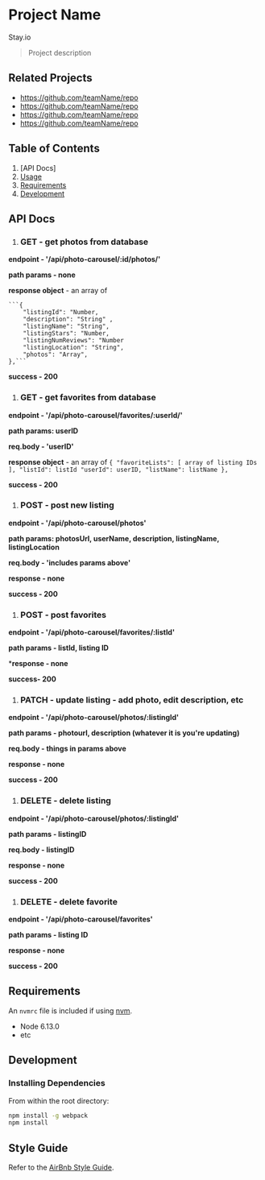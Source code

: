 # Project Name
Stay.io
> Project description

## Related Projects

  - https://github.com/teamName/repo
  - https://github.com/teamName/repo
  - https://github.com/teamName/repo
  - https://github.com/teamName/repo

## Table of Contents
1. [API Docs]
1. [Usage](#Usage)
1. [Requirements](#requirements)
1. [Development](#development)

## API Docs
1. ### GET - get photos from database
  **endpoint - '/api/photo-carousel/:id/photos/'**

  **path params - none**

  **response object** - an array of

    ```{
        "listingId": "Number,
        "description": "String" ,
        "listingName": "String",
        "listingStars": "Number,
        "listingNumReviews": "Number
        "listingLocation": "String",
        "photos": "Array",
    },```

  **success - 200**

1. ### GET - get favorites from database
  **endpoint - '/api/photo-carousel/favorites/:userId/'**

  **path params: userID**

  **req.body - 'userID'**

  **response object** - an array of
    ```{
        "favoriteLists": [
            array of listing IDs
        ],
        "listId": listId
        "userId": userID,
        "listName": listName
    },```

  **success - 200**
1. ### POST - post new listing
  **endpoint - '/api/photo-carousel/photos'**

  **path params: photosUrl, userName, description, listingName, listingLocation**

  **req.body - 'includes params above'**

  **response - none**

  **success - 200**

1. ### POST - post favorites

  **endpoint - '/api/photo-carousel/favorites/:listId'**

  **path params - listId, listing ID**

  ***response - none**

  **success- 200**

1. ### PATCH - update listing - add photo, edit description, etc

  **endpoint - '/api/photo-carousel/photos/:listingId'**

  **path params - photourl, description (whatever it is you're updating)**

  **req.body - things in params above**

  **response - none**

  **success - 200**

1. ### DELETE - delete listing

  **endpoint - '/api/photo-carousel/photos/:listingId'**

  **path params - listingID**

  **req.body - listingID**

  **response - none**

  **success - 200**

1. ### DELETE - delete favorite

**endpoint - '/api/photo-carousel/favorites'**

**path params - listing ID**

**response - none**

**success - 200**

## Requirements

An `nvmrc` file is included if using [nvm](https://github.com/creationix/nvm).

- Node 6.13.0
- etc

## Development

### Installing Dependencies

From within the root directory:

```sh
npm install -g webpack
npm install
```

## Style Guide
Refer to the [AirBnb Style Guide](https://github.com/airbnb/javascript).

